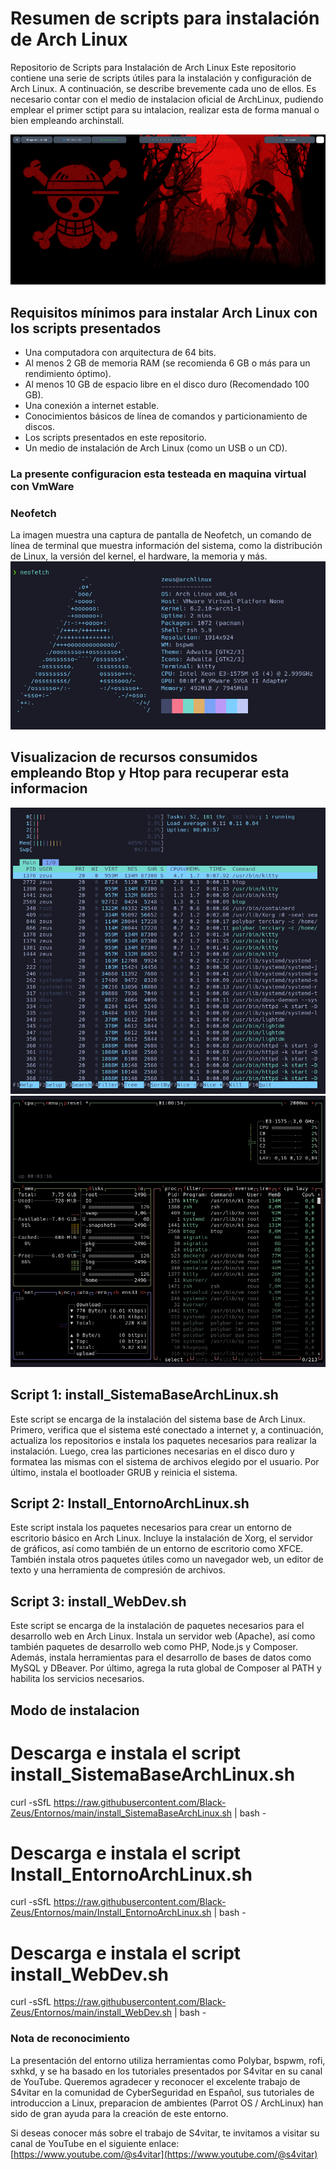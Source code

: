 # Resumen de scripts para instalación de Arch Linux

Repositorio de Scripts para Instalación de Arch Linux
Este repositorio contiene una serie de scripts útiles para la instalación y configuración de Arch Linux. A continuación, se describe brevemente cada uno de ellos.
Es necesario contar con el medio de instalacion oficial de ArchLinux, pudiendo emplear el primer sctipt para su intalacion, realizar esta de forma manual o bien empleando archinstall.

![Entorno general](entorno-general.png "Captura del entorno desplegado")

## Requisitos mínimos para instalar Arch Linux con los scripts presentados

- Una computadora con arquitectura de 64 bits.
- Al menos 2 GB de memoria RAM (se recomienda 6 GB o más para un rendimiento óptimo).
- Al menos 10 GB de espacio libre en el disco duro (Recomendado 100 GB).
- Una conexión a internet estable.
- Conocimientos básicos de línea de comandos y particionamiento de discos.
- Los scripts presentados en este repositorio.
- Un medio de instalación de Arch Linux (como un USB o un CD).

### La presente configuracion esta testeada en maquina virtual con VmWare

### Neofetch
La imagen muestra una captura de pantalla de Neofetch, un comando de línea de terminal que muestra información del sistema, como la distribución de Linux, la versión del kernel, el hardware, la memoria y más.
![Neofetch](neofetch.png "Captura de pantalla del ambiente, empleando el comando fetch para obtener información de la distribución")


## Visualizacion de recursos consumidos empleando Btop y Htop para recuperar esta informacion
![captura de pantalla de htop](htop.png "captura de pantalla de htop")
![captura de pantalla de btop](btop.png "captura de pantalla de btop")

## Script 1: install_SistemaBaseArchLinux.sh
Este script se encarga de la instalación del sistema base de Arch Linux. Primero, verifica que el sistema esté conectado a internet y, a continuación, actualiza los repositorios e instala los paquetes necesarios para realizar la instalación. Luego, crea las particiones necesarias en el disco duro y formatea las mismas con el sistema de archivos elegido por el usuario. Por último, instala el bootloader GRUB y reinicia el sistema.

## Script 2: Install_EntornoArchLinux.sh
Este script instala los paquetes necesarios para crear un entorno de escritorio básico en Arch Linux. Incluye la instalación de Xorg, el servidor de gráficos, así como también de un entorno de escritorio como XFCE. También instala otros paquetes útiles como un navegador web, un editor de texto y una herramienta de compresión de archivos.

## Script 3: install_WebDev.sh
Este script se encarga de la instalación de paquetes necesarios para el desarrollo web en Arch Linux. Instala un servidor web (Apache), así como también paquetes de desarrollo web como PHP, Node.js y Composer. Además, instala herramientas para el desarrollo de bases de datos como MySQL y DBeaver. Por último, agrega la ruta global de Composer al PATH y habilita los servicios necesarios.


## Modo de instalacion
# Descarga e instala el script install_SistemaBaseArchLinux.sh
curl -sSfL https://raw.githubusercontent.com/Black-Zeus/Entornos/main/install_SistemaBaseArchLinux.sh | bash -

# Descarga e instala el script Install_EntornoArchLinux.sh
curl -sSfL https://raw.githubusercontent.com/Black-Zeus/Entornos/main/Install_EntornoArchLinux.sh | bash -

# Descarga e instala el script install_WebDev.sh
curl -sSfL https://raw.githubusercontent.com/Black-Zeus/Entornos/main/install_WebDev.sh | bash -

### Nota de reconocimiento

La presentación del entorno utiliza herramientas como Polybar, bspwm, rofi, sxhkd, y se ha basado en los tutoriales presentados por S4vitar en su canal de YouTube. 
Queremos agradecer y reconocer el excelente trabajo de S4vitar en la comunidad de CyberSeguridad en Español, sus tutoriales de introduccion a Linux, preparacion de ambientes (Parrot OS / ArchLinux) han sido de gran ayuda para la creación de este entorno.

Si deseas conocer más sobre el trabajo de S4vitar, te invitamos a visitar su canal de YouTube en el siguiente enlace: [https://www.youtube.com/@s4vitar](https://www.youtube.com/@s4vitar)
